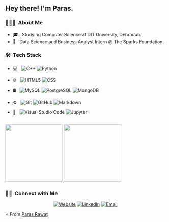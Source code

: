 <h2> Hey there! I'm Paras.</h2>

<h3> 👨🏻‍💻 &nbsp;About Me </h3>

- 🎓 &nbsp; Studying Computer Science at DIT University, Dehradun.
- 💼 &nbsp; Data Science and Business Analyst Intern  @ The Sparks Foundation.


<h3> 🛠 &nbsp;Tech Stack</h3>

- 💻 &nbsp;
  ![C++](https://img.shields.io/badge/-C++-333333?style=flat&logo=C%2B%2B&logoColor=00599C)
  ![Python](https://img.shields.io/badge/-Python-333333?style=flat&logo=python)
- 🌐 &nbsp;
  ![HTML5](https://img.shields.io/badge/-HTML5-333333?style=flat&logo=HTML5)
  ![CSS](https://img.shields.io/badge/-CSS-333333?style=flat&logo=CSS3&logoColor=1572B6)
 
- 🛢 &nbsp;
  ![MySQL](https://img.shields.io/badge/-MySQL-333333?style=flat&logo=mysql)
  ![PostgreSQL](https://img.shields.io/badge/-PostgreSQL-333333?style=flat&logo=postgresql)
  ![MongoDB](https://img.shields.io/badge/-MongoDB-333333?style=flat&logo=mongodb)
- ⚙️ &nbsp;
  ![Git](https://img.shields.io/badge/-Git-333333?style=flat&logo=git)
  ![GitHub](https://img.shields.io/badge/-GitHub-333333?style=flat&logo=github)
  ![Markdown](https://img.shields.io/badge/-Markdown-333333?style=flat&logo=markdown)
- 🔧 &nbsp;
  ![Visual Studio Code](https://img.shields.io/badge/-Visual%20Studio%20Code-333333?style=flat&logo=visual-studio-code&logoColor=007ACC)
  ![Jupyter](https://img.shields.io/badge/-Jupyter%20Notebook-333333?style=flat&logo=jupyter-notebook&logoColor=007ACC)
  

<br/>

<a href="https://github.com/Paras0-7">
  
  <img height="180em" src="https://github-readme-stats.vercel.app/api?username=Paras0-7&theme=buefy&show_icons=true" />
  <img height="180em" src="https://github-readme-stats.vercel.app/api/top-langs/?username=Paras0-7&theme=buefy&layout=compact" />
</a>

<br/>

<h3> 🤝🏻 &nbsp;Connect with Me </h3>

<p align="center">
<a href="https://paras0-7.github.io/portfolio/index.html"><img alt="Website"
src="https://img.shields.io/badge/Website-Paras Rawat-blue?style=flat-square&logo=google-chrome"></a>
<a href="https://www.linkedin.com/in/parasrawat07/"><img alt="LinkedIn" src="https://img.shields.io/badge/LinkedIn-Paras%20Rawat-blue?style=flat-square&logo=linkedin"></a>
<a href="mailto:parasrawat937@gmai;.com"><img alt="Email" src="https://img.shields.io/badge/Email-parasrawat937@gmail.com-blue?style=flat-square&logo=gmail"></a>
</p>


⭐️ From [Paras Rawat](https://github.com/Paras0-7)

